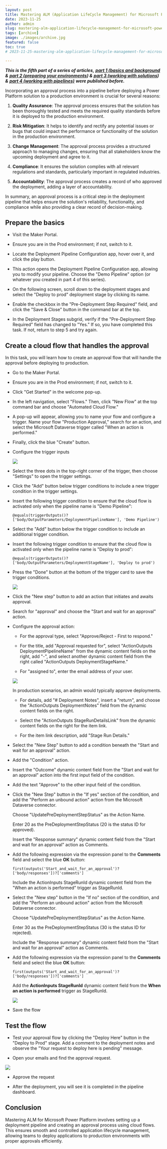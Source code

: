 ```yaml
---
layout: post
title: Mastering ALM (Application LifeCycle Management) for Microsoft Power Platform - A Comprehensive Guide (Part 5 - approval with pipeline)
date: 2023-11-25
author: admin
slug: mastering-alm-application-lifecycle-management-for-microsoft-power-platform-a-comprehensive-guide-part-5-approval-with-pipeline
tags: [archive]
image: ./images/archive.jpg
featured: false
toc: true
# 2023-11-25-mastering-alm-application-lifecycle-management-for-microsoft-power-platform-a-comprehensive-guide-part-5-approval-with-pipeline

---
```


 ***This is the fifth part of a series of articles,*** [***part 1 (basics and background***](https://the.cognitiveservices.ninja/mastering-alm-application-lifecycle-management-for-microsoft-power-platform-a-comprehensive-guide-part-1-the-basics) ***&*** [***part 2 (preparing your environments***](https://the.cognitiveservices.ninja/mastering-alm-application-lifecycle-management-for-microsoft-power-platform-a-comprehensive-guide-part-2-environment-setup)***) &*** [***part 3 (working with solutions***](https://the.cognitiveservices.ninja/mastering-alm-application-lifecycle-management-for-microsoft-power-platform-a-comprehensive-guide-part-3-working-with-solutions)***) &*** [***part 4 (working with pipelines)***](https://the.cognitiveservices.ninja/mastering-alm-application-lifecycle-management-for-microsoft-power-platform-a-comprehensive-guide-part-4-working-with-pipelines) ***were published before.***

Incorporating an approval process into a pipeline before deploying a Power Platform solution to a production environment is crucial for several reasons:

1. **Quality Assurance**: The approval process ensures that the solution has been thoroughly tested and meets the required quality standards before it is deployed to the production environment.
    
2. **Risk Mitigation**: It helps to identify and rectify any potential issues or bugs that could impact the performance or functionality of the solution in the production environment.
    
3. **Change Management**: The approval process provides a structured approach to managing changes, ensuring that all stakeholders know the upcoming deployment and agree to it.
    
4. **Compliance**: It ensures the solution complies with all relevant regulations and standards, particularly important in regulated industries.
    
5. **Accountability**: The approval process creates a record of who approved the deployment, adding a layer of accountability.
    

In summary, an approval process is a critical step in the deployment pipeline that helps ensure the solution's reliability, functionality, and compliance while also providing a clear record of decision-making.

## Prepare the basics

* Visit the Maker Portal.
    
* Ensure you are in the Prod environment; if not, switch to it.
    
* Locate the Deployment Pipeline Configuration app, hover over it, and click the play button.
    
* This action opens the Deployment Pipeline Configuration app, allowing you to modify your pipeline. Choose the "Demo Pipeline" option (or whatever you created in part 4 of this series).
    
* On the following screen, scroll down to the deployment stages and select the "Deploy to prod" deployment stage by clicking its name.
    
* Enable the checkbox in the "Pre-Deployment Step Required" field, and click the "Save & Close" button in the command bar at the top.
    
* In the Deployment Stages subgrid, verify if the "Pre-Deployment Step Required" field has changed to "Yes." If so, you have completed this task. If not, return to step 5 and try again.
    

## Create a cloud flow that handles the approval

In this task, you will learn how to create an approval flow that will handle the approval before deploying to production.

* Go to the Maker Portal.
    
* Ensure you are in the Prod environment; if not, switch to it.
    
* Click "Get Started" in the welcome pop-up.
    
* In the left navigation, select "Flows." Then, click "New Flow" at the top command bar and choose "Automated Cloud Flow."
    
* A pop-up will appear, allowing you to name your flow and configure a trigger. Name your flow "Production Approval," search for an action, and select the Microsoft Dataverse trigger called "When an action is performed."
    
* Finally, click the blue "Create" button.
    
* Configure the trigger inputs
    
    ![]({{site.baseurl}}/images/clpdsc6fv000v08l8dut101a3.md/44261b65-2178-4210-b0a1-d43d7f0a74c7.png)
    
* Select the three dots in the top-right corner of the trigger, then choose "Settings" to open the trigger settings.
    
* Click the "Add" button below trigger conditions to include a new trigger condition in the trigger settings.
    
* Insert the following trigger condition to ensure that the cloud flow is activated only when the pipeline name is "Demo Pipeline":
    
    ```plaintext
    @equals(triggerOutputs()?['body/OutputParameters/DeploymentPipelineName'], 'Demo Pipeline')
    ```
    
* Select the "Add" button below the trigger condition to include an additional trigger condition.
    
* Insert the following trigger condition to ensure that the cloud flow is activated only when the pipeline name is "Deploy to prod":
    
    ```plaintext
    @equals(triggerOutputs()?['body/OutputParameters/DeploymentStageName'], 'Deploy to prod')
    ```
    
* Press the "Done" button at the bottom of the trigger card to save the trigger conditions.
    
    ![]({{site.baseurl}}/images/clpdsc6fv000v08l8dut101a3.md/f2f43595-1381-4e4f-9f01-7d0945deb499.png)
    
* Click the "New step" button to add an action that initiates and awaits approval.
    
* Search for "approval" and choose the "Start and wait for an approval" action.
    
* Configure the approval action:
    
    * For the approval type, select "Approve/Reject - First to respond."
        
    * For the title, add "Approval requested for", select "ActionOutputs DeploymentPipelineName" from the dynamic content fields on the right, add "-", and select another dynamic content field from the right called "ActionOutputs DeploymentStageName."
        
    * For "assigned to", enter the email address of your user.
        
    
    ![]({{site.baseurl}}/images/clpdsc6fv000v08l8dut101a3.md/2f15a5aa-b09a-4c2b-8a26-70daa9e27414.png)
    
    In production scenarios, an admin would typically approve deployments.
    
    * For details, add "# Deployment Notes", insert a "return", and choose the "ActionOutputs DeploymentNotes" field from the dynamic content fields on the right.
        
    * Select the "ActionOutputs StageRunDetailsLink" from the dynamic content fields on the right for the item link.
        
    * For the item link description, add "Stage Run Details."
        
* Select the "New Step" button to add a condition beneath the "Start and wait for an approval" action.
    
* Add the "Condition" action.
    
* Insert the "Outcome" dynamic content field from the "Start and wait for an approval" action into the first input field of the condition.
    
* Add the text "Approve" to the other input field of the condition.
    
* Click the "New Step" button in the "If yes" section of the condition, and add the "Perform an unbound action" action from the Microsoft Dataverse connector.
    
    Choose "UpdatePreDeploymentStepStatus" as the Action Name.
    
    Enter 20 as the PreDeploymentStepStatus (20 is the status ID for approved).
    
    Insert the "Response summary" dynamic content field from the "Start and wait for an approval" action as Comments.
    
* Add the following expression via the expression panel to the **Comments** field and select the blue **OK** button:
    
    ```plaintext
    first(outputs('Start_and_wait_for_an_approval')?['body/responses'])?['comments']
    ```
    
    Include the ActionInputs StageRunId dynamic content field from the "When an action is performed" trigger as StageRunId.
    
* Select the "New step" button in the "If no" section of the condition, and add the "Perform an unbound action" action from the Microsoft Dataverse connector.
    
    Choose "UpdatePreDeploymentStepStatus" as the Action Name.
    
    Enter 30 as the PreDeploymentStepStatus (30 is the status ID for rejected).
    
    Include the "Response summary" dynamic content field from the "Start and wait for an approval" action as Comments.
    
* Add the following expression via the expression panel to the **Comments** field and select the blue **OK** button:
    
    ```plaintext
    first(outputs('Start_and_wait_for_an_approval')?['body/responses'])?['comments']
    ```
    
    Add the **ActionInputs StageRunId** dynamic content field from the **When an action is performed** trigger as StageRunId.
    
    ![]({{site.baseurl}}/images/clpdsc6fv000v08l8dut101a3.md/f6484747-89e1-472b-bb5e-f46a2a0e7696.png)
    
* Save the flow
    

## Test the flow

* Test your approval flow by clicking the "Deploy Here" button in the "Deploy to Prod" stage. Add a comment to the deployment notes and observe the "Your request to deploy here is pending" message.
    
* Open your emails and find the approval request.
    

![]({{site.baseurl}}/images/clpdsc6fv000v08l8dut101a3.md/4f9b6ef8-4054-4884-8762-1b2538a7e2a5.png)

* Approve the request
    
* After the deployment, you will see it is completed in the pipeline dashboard.
    

## Conclusion

Mastering ALM for Microsoft Power Platform involves setting up a deployment pipeline and creating an approval process using cloud flows. This ensures smooth and controlled application lifecycle management, allowing teams to deploy applications to production environments with proper approvals efficiently.
